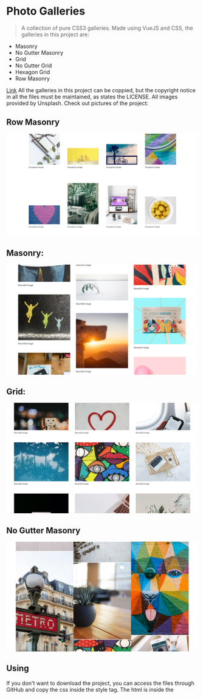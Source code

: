 
 # Photo Galleries
> A collection of pure CSS3 galleries. Made using VueJS and CSS, the galleries in this project are:
- Masonry
- No Gutter Masonry
- Grid
- No Gutter Grid
- Hexagon Grid
- Row Masonry

[Link](https://google.com)
All the galleries in this project can be coppied, but the copyright notice in all the files must be maintained, as states the LICENSE. All images provided by Unsplash. Check out pictures of the project:
## Row Masonry
![](./src/assets/images/row-masonry.png)
## Masonry:
![](./src/assets/images/masonry.png)
## Grid:
![](./src/assets/images/grid.png)
## No Gutter Masonry
![](./src/assets/images/masonry-no-gutter.png)

## Using

If you don't want to download the project, you can access the files through GitHub and copy the css inside the style tag. The html is inside the <template> tag. Just remove the v-for and the :key attributes from the inner tag of the gallery wrapper and copy that tag many times. Like so:
```html
<div class="grid-wrapper">
      <div class="grid">
        <div class="block">
          <div class="image-mask">
            <img src="https://images.unsplash.com/photo-1469854523086-cc02fe5d8800?ixlib=rb-1.2.1&ixid=eyJhcHBfaWQiOjEyMDd9&auto=format&fit=crop&w=708&q=80" alt="" />
          </div>
          <p class="description">Beautiful Image</p>
        </div>
        <div class="block">
          <div class="image-mask">
            <img src="https://images.unsplash.com/photo-1469854523086-cc02fe5d8800?ixlib=rb-1.2.1&ixid=eyJhcHBfaWQiOjEyMDd9&auto=format&fit=crop&w=708&q=80" alt="" />
          </div>
          <p class="description">Beautiful Image</p>
        </div>
        ...
      </div>
    </div>
```
If you want to download the entire project. Follow the following steps. After downloading the project, you can go into a console and cd the main project folder:

```sh
cd photo-galleries
```

And, then:

```sh
npm run dev
```

## Histórico de lançamentos

* 0.2.1
    * MUDANÇA: Atualização de docs (código do módulo permanece inalterado)
* 0.2.0
    * MUDANÇA: Remove `setDefaultXYZ()`
    * ADD: Adiciona `init()`
* 0.1.1
    * CONSERTADO: Crash quando chama `baz()` (Obrigado @NomeDoContribuidorGeneroso!)
* 0.1.0
    * O primeiro lançamento adequado
    * MUDANÇA: Renomeia `foo()` para `bar()`
* 0.0.1
    * Trabalho em andamento

## Meta

Creator: Eduardo Migueis

Distributed under the MIT LICENSE. See `LICENSE` for more informaton.

[https://github.com/edumigueis/photo-galleries](https://github.com/edumigueis)
